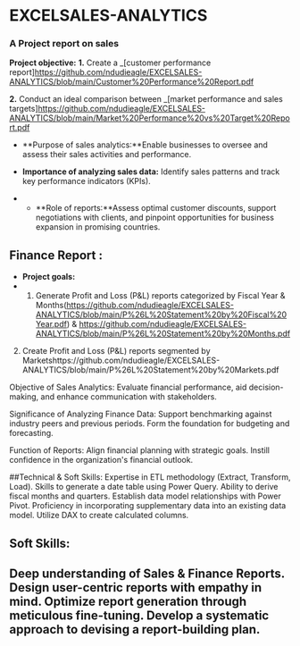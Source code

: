 # EXCELSALES-ANALYTICS

### A Project report on sales
**Project objective:** 
**1.** Create a _[customer performance report]https://github.com/ndudieagle/EXCELSALES-ANALYTICS/blob/main/Customer%20Performance%20Report.pdf

 **2.** Conduct an ideal  comparison between _[market performance and sales targets]https://github.com/ndudieagle/EXCELSALES-ANALYTICS/blob/main/Market%20Performance%20vs%20Target%20Report.pdf

 - **Purpose of sales analytics:**Enable businesses to oversee and assess their sales activities and performance.

- **Importance of analyzing sales data:** Identify sales patterns and track key performance indicators (KPIs).
- - **Role of reports:**Assess optimal customer discounts, support negotiations with clients, and pinpoint opportunities for business expansion in promising countries.
 

## Finance Report :

- **Project goals:**
- 1. Generate Profit and Loss (P&L) reports categorized by Fiscal Year & Months(https://github.com/ndudieagle/EXCELSALES-ANALYTICS/blob/main/P%26L%20Statement%20by%20Fiscal%20Year.pdf) & https://github.com/ndudieagle/EXCELSALES-ANALYTICS/blob/main/P%26L%20Statement%20by%20Months.pdf

2. Create Profit and Loss (P&L) reports segmented by Marketshttps://github.com/ndudieagle/EXCELSALES-ANALYTICS/blob/main/P%26L%20Statement%20by%20Markets.pdf

Objective of Sales Analytics: Evaluate financial performance, aid decision-making, and enhance communication with stakeholders.

Significance of Analyzing Finance Data: Support benchmarking against industry peers and previous periods. Form the foundation for budgeting and forecasting.

Function of Reports: Align financial planning with strategic goals. Instill confidence in the organization's financial outlook.

##Technical & Soft Skills:
 Expertise in ETL methodology (Extract, Transform, Load).
 Skills to generate a date table using Power Query.
 Ability to derive fiscal months and quarters.
 Establish data model relationships with Power Pivot.
 Proficiency in incorporating supplementary data into an existing data model.
 Utilize DAX to create calculated columns.

## Soft Skills:
 Deep understanding of Sales & Finance Reports.
 Design user-centric reports with empathy in mind.
 Optimize report generation through meticulous fine-tuning.
 Develop a systematic approach to devising a report-building plan.
- 
